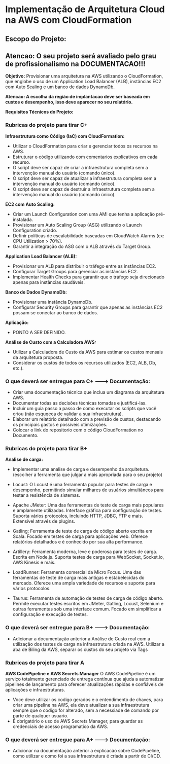 # Implementação de Arquitetura Cloud na AWS com CloudFormation
## **Escopo do Projeto:** 
## Atencao: O seu projeto será avaliado pelo grau de profissionalismo na DOCUMENTACAO!!!


**Objetivo:** Provisionar uma arquitetura na AWS utilizando o CloudFormation, que englobe o uso de um Application Load Balancer (ALB), instâncias EC2 com Auto Scaling e um banco de dados DynamoDb.

**Atencao: A escolha da região de implantacao deve ser baseada em custos e desempenho, isso deve aparecer no seu relatório.**

**Requisitos Técnicos do Projeto:**

### **Rubricas do projeto para tirar C+**

**Infraestrutura como Código (IaC) com CloudFormation:**

- Utilizar o CloudFormation para criar e gerenciar todos os recursos na AWS.
- Estruturar o código utilizando com comentarios explicativos em cada recurso.
- O script deve ser capaz de criar a infraestrutura completa sem a intervenção manual do usuário (comando único).
- O script deve ser capaz de atualizar a infraestrutura completa sem a intervenção manual do usuário (comando único).
- O script deve ser capaz de destruir a infraestrutura completa sem a intervenção manual do usuário (comando único).

**EC2 com Auto Scaling:**

* Criar um Launch Configuration com uma AMI que tenha a aplicação pré-instalada.
* Provisionar um Auto Scaling Group (ASG) utilizando o Launch Configuration criado.
* Definir políticas de escalabilidade baseadas em CloudWatch Alarms (ex: CPU Utilization > 70%).
* Garantir a integração do ASG com o ALB através do Target Group.

**Application Load Balancer (ALB):**

* Provisionar um ALB para distribuir o tráfego entre as instâncias EC2.
* Configurar Target Groups para gerenciar as instâncias EC2.
* Implementar Health Checks para garantir que o tráfego seja direcionado apenas para instâncias saudáveis.

**Banco de Dados DynamoDb:**

* Provisionar uma instância DynamoDb.
* Configurar Security Groups para garantir que apenas as instâncias EC2 possam se conectar ao banco de dados.

**Aplicação:**

* PONTO A SER DEFINIDO.

**Análise de Custo com a Calculadora AWS:**

* Utilizar a Calculadora de Custo da AWS para estimar os custos mensais da arquitetura proposta.
* Considerar os custos de todos os recursos utilizados (EC2, ALB, Db, etc.).

### **O que deverá ser entregue para C+ ---> Documentação:**

* Criar uma documentação técnica que inclua um diagrama da arquitetura AWS.
* Documentar todas as decisões técnicas tomadas e justificá-las.
* Incluir um guia passo a passo de como executar os scripts que você criou (não esquqeca de validar a sua infraestrutura).
* Elaborar um relatório detalhado com a previsão de custos, destacando os principais gastos e possíveis otimizações.
* Colocar o link do repositorio com o código CloudFormation no Documento.

### **Rubricas do projeto para tirar B+**

**Analise de carga:**

* Implementar uma analise de carga e desempenho da arquitetura. (escolher a ferramenta que julgar a mais apropriada para o seu projeto)

* Locust:
O Locust é uma ferramenta popular para testes de carga e desempenho, permitindo simular milhares de usuários simultâneos para testar a resistência de sistemas.


* Apache JMeter:
Uma das ferramentas de teste de carga mais populares e amplamente utilizadas.
Interface gráfica para configuração de testes.
Suporta vários protocolos, incluindo HTTP, JDBC, FTP e mais.
Extensível através de plugins.


* Gatling:
Ferramenta de teste de carga de código aberto escrita em Scala.
Focado em testes de carga para aplicações web.
Oferece relatórios detalhados e é conhecido por sua alta performance.


* Artillery:
Ferramenta moderna, leve e poderosa para testes de carga.
Escrita em Node.js.
Suporta testes de carga para WebSocket, Socket.io, AWS Kinesis e mais.


* LoadRunner:
Ferramenta comercial da Micro Focus.
Uma das ferramentas de teste de carga mais antigas e estabelecidas do mercado.
Oferece uma ampla variedade de recursos e suporte para vários protocolos.


* Taurus:
Ferramenta de automação de testes de carga de código aberto.
Permite executar testes escritos em JMeter, Gatling, Locust, Selenium e outras ferramentas sob uma interface comum.
Focado em simplificar a configuração e execução de testes.


### **O que deverá ser entregue para B+ ---> Documentação:**
* Adicionar a documentação anterior a Análise de Custo real com a utilização dos testes de carga na infraestrutura criada na AWS. Utilizar a aba de Biling da AWS, separar os custos do seu projeto via Tags

### Rubricas do projeto para tirar A

**AWS CodePipeline e AWS Secrets Manager**
O AWS CodePipeline é um serviço totalmente gerenciado de entrega contínua que ajuda a automatizar pipelines de lançamento para oferecer atualizações rápidas e confiáveis de aplicações e infraestruturas.

* Voce deve utilizar os codigo gerados e o entendimento de chaves, para criar uma pipeline na AWS, ela deve atualizar a sua infraestrutura sempre que o codigo for alterado, sem a necessiade de comando por parte de qualquer usuario.
* É obrigatório o uso de AWS Secrets Manager, para guardar as credenciais de acesso programatico da AWS.

### **O que deverá ser entregue para A+ ---> Documentação:**
* Adicionar na documentação anterior a explicacão sobre CodePipeline, como utilizar e como foi a sua infraestrutura é criada a partir de CI/CD.